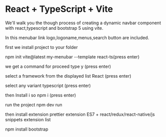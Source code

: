 # React + TypeScript + Vite
We'll walk you the though process of creating a dynamic navbar component with react,typescript and bootstrap 5 using vite.

In this menubar link logo,logoname,menus,search button are included. 

first we install project to your folder

npm init vite@latest my-menubar --template react-ts(press enter)

we get a command for proceed
type y (press enter)

select a framework from the displayed list
React (press enter)

select any variant
typescript (press enter)

then Install i
so npm i (press enter)

run the project
npm dev run

then install extension
prettier extension
ES7 + react/redux/react-native/js snippets extension list

npm install bootstrap








